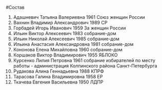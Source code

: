 #Состав
1. Адашневич Татьяна Валериевна 1961 Союз женщин России
2. Вахнин Владимир Александрович 1989 СР
3. Горбадей Игорь Иванович 1959 За женщин России
4. Ильин Виктор Алексеевич 1983 собрание-дом
5. Ильин Николай Алексеевич 1985 собрание-дом
6. Ильина Анастасия Александровна 1981 собрание-дом
7. Кононова Елена Михайловна 1960 собрание-дом
8. Коршаков Виктор Владимирович 1955 ЯБЛОКО
9. Курсенко Лилия Петровна 1961 собрание избирателей по месту работы - администрация Колпинского района Санкт-Петербурга
10. Рудакова Алина Геннадьевна 1988 КПРФ
11. Тарасова Галина Владимировна 1958 ЕР
12. Ткачева Евгения Васильевна 1950 ЛДПР
